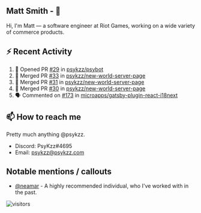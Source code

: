 <!--
[![PsyKzz's github stats](https://github-readme-stats.vercel.app/api?username=psykzz&show_icons=true)](https://github.com/anuraghazra/github-readme-stats)
-->

## Matt Smith - 👋
Hi, I'm Matt — a software engineer at Riot Games, working on a wide variety of commerce products.

## ⚡ Recent Activity

<!--START_SECTION:activity-->
1. 💪 Opened PR [#29](https://github.com/psykzz/psybot/pull/29) in [psykzz/psybot](https://github.com/psykzz/psybot)
2. 🎉 Merged PR [#33](https://github.com/psykzz/new-world-server-page/pull/33) in [psykzz/new-world-server-page](https://github.com/psykzz/new-world-server-page)
3. 🎉 Merged PR [#31](https://github.com/psykzz/new-world-server-page/pull/31) in [psykzz/new-world-server-page](https://github.com/psykzz/new-world-server-page)
4. 🎉 Merged PR [#30](https://github.com/psykzz/new-world-server-page/pull/30) in [psykzz/new-world-server-page](https://github.com/psykzz/new-world-server-page)
5. 🗣 Commented on [#173](https://github.com/microapps/gatsby-plugin-react-i18next/issues/173) in [microapps/gatsby-plugin-react-i18next](https://github.com/microapps/gatsby-plugin-react-i18next)
<!--END_SECTION:activity-->


## 📫 How to reach me

Pretty much anything @psykzz.

- Discord: PsyKzz#4695
- Email: psykzz@psykzz.com


## Notable mentions / callouts

 - [@neamar](https://github.com/neamar) - A highly recommended individual, who I've worked with in the past.


![visitors](https://visitor-badge.glitch.me/badge?page_id=psykzz/psykzz)


